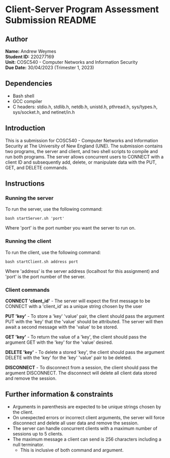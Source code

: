 # Client-Server Program Assessment Submission README

## Author
**Name:**       Andrew Weymes\
**Student ID:** 220277169\
**Unit:**       COSC540 - Computer Networks and Information Security\
**Due Date:**   30/04/2023 (Trimester 1, 2023)

## Dependencies
- Bash shell
- GCC compiler
- C headers: stdio.h, stdlib.h, netdb.h, unistd.h, pthread.h, sys/types.h, sys/socket.h, and netinet/in.h

## Introduction
This is a submission for COSC540 - Computer Networks and Information Security at The University of New England (UNE). The submission contains two programs, the server and client, and two shell scripts to compile and run both programs. The server allows concurrent users to CONNECT with a client ID and subsequently add, delete, or manipulate data with the PUT, GET, and DELETE commands.

## Instructions
### Running the server
To run the server, use the following command:
```
bash startServer.sh 'port'
```
Where 'port' is the port number you want the server to run on.

### Running the client
To run the client, use the following command:
```
bash startClient.sh address port
```
Where 'address' is the server address (localhost for this assignment) and 'port' is the port number of the server.

### Client commands
**CONNECT 'client_id'** - The server will expect the first message to be CONNECT with a 'client_id' as a unique string chosen by the user

**PUT 'key'** - To store a 'key' 'value' pair, the client should pass the argument PUT with the 'key' that the 'value' should be attributed. The server will then await a second message with the 'value' to be stored.

**GET 'key'** - To return the value of a 'key', the client should pass the argument GET with the 'key' for the 'value' desired.

**DELETE 'key'** - To delete a stored 'key', the client should pass the argument DELETE with the 'key' for the 'key' 'value' pair to be deleted.

**DISCONNECT** - To disconnect from a session, the client should pass the argument DISCONNECT. The disconnect will delete all client data stored and remove the session.

## Further information & constraints
- Arguments in parenthesis are expected to be unique strings chosen by the client.
- On unexpected errors or incorrect client arguments, the server will force disconnect and delete all user data and remove the session.
- The server can handle concurrent clients with a maximum number of sessions up to 5 clients.
- The maximum message a client can send is 256 characters including a null terminator.
    - This is inclusive of both command and argument.
